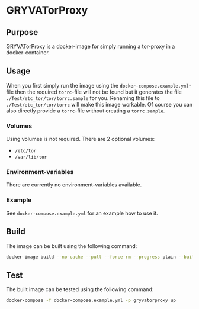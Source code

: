 # GRYVATorProxy

## Purpose

GRYVATorProxy is a docker-image for simply running a tor-proxy in a docker-container.

## Usage

When you first simply run the image using the `docker-compose.example.yml`-file then the required `torrc`-file will not be found but it generates the file `./Test/etc_tor/tor/torrc.sample` for you.
Renaming this file to `./Test/etc_tor/tor/torrc` will make this image workable. Of course you can also directly provide a `torrc`-file without creating a `torrc.sample`.

### Volumes

Using volumes is not required. There are 2 optional volumes:

- `/etc/tor`
- `/var/lib/tor`

### Environment-variables

There are currently no environment-variables available.

### Example

See `docker-compose.example.yml` for an example how to use it.

## Build

The image can be built using the following command:

``` sh
docker image build --no-cache --pull --force-rm --progress plain --build-arg EnvironmentStage=Development --tag gryvatorproxy:latest .
```

## Test

The built image can be tested using the following command:

``` sh
docker-compose -f docker-compose.example.yml -p gryvatorproxy up
```
